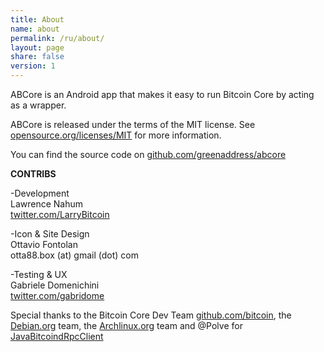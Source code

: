 ```yaml
---
title: About
name: about
permalink: /ru/about/
layout: page
share: false
version: 1
---
```


ABCore is an Android app that makes it easy to run Bitcoin Core by acting as a wrapper.

ABCore is released under the terms of the MIT license. See [opensource.org/licenses/MIT](https://opensource.org/licenses/MIT) for more information.

You can find the source code on [github.com/greenaddress/abcore](https://github.com/greenaddress/abcore)

<strong>CONTRIBS</strong>

-Development<br/>
Lawrence Nahum<br/>
[twitter.com/LarryBitcoin](https://twitter.com/LarryBitcoin)

-Icon & Site Design<br/>
Ottavio Fontolan<br/>
otta88.box (at) gmail (dot) com

-Testing & UX<br/>
Gabriele Domenichini<br/>
[twitter.com/gabridome](https://twitter.com/gabridome)

Special thanks to the Bitcoin Core Dev Team [github.com/bitcoin](https://github.com/bitcoin), the [Debian.org](https://debian.org) team, the [Archlinux.org](https://www.archlinux.org/) team and @Polve for [JavaBitcoindRpcClient](https://github.com/Polve/JavaBitcoindRpcClient)
